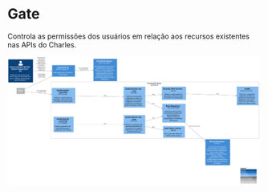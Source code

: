# Gate

Controla as permissões dos usuários em relação aos recursos existentes nas APIs do Charles.

![diagram](c3.svg)